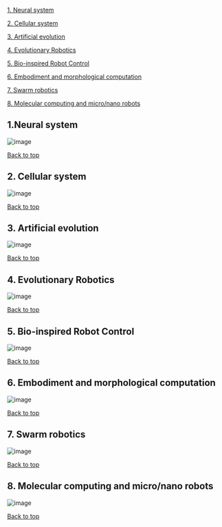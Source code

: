 <a name="bt"></a>

[1. Neural system ](#ns)

[2. Cellular system ](#cs)

[3. Artificial evolution ](#ae)

[4. Evolutionary Robotics ](#er)

[5. Bio-inspired Robot Control](#brc)

[6. Embodiment and morphological computation](#emc)

[7. Swarm robotics](#sr)

[8. Molecular computing and micro/nano robots](#mc)






<a name="ns"></a>
## 1.Neural system
![image](https://user-images.githubusercontent.com/48908517/58817288-56380500-8623-11e9-9b84-226432ab87da.png)

<a name="bt"></a>
[Back to top](#bt)

<a name="cs"></a>
## 2. Cellular system
![image](https://user-images.githubusercontent.com/48908517/58817540-d5c5d400-8623-11e9-9aa0-76ceb1e36ddc.png)


<a name="bt"></a>
[Back to top](#bt)

<a name="ae"></a>
## 3. Artificial evolution
![image](https://user-images.githubusercontent.com/48908517/58818145-4b7e6f80-8625-11e9-8a67-3df20c479df6.png)

<a name="bt"></a>
[Back to top](#bt)


<a name="er"></a>
## 4. Evolutionary Robotics
![image](https://user-images.githubusercontent.com/48908517/58818315-a57f3500-8625-11e9-9ffd-681757d9fcfc.png)

<a name="bt"></a>
[Back to top](#bt)


<a name="brc"></a>
## 5. Bio-inspired Robot Control
![image](https://user-images.githubusercontent.com/48908517/58818500-f8f18300-8625-11e9-8094-afea1ef57c73.png)

<a name="bt"></a>
[Back to top](#bt)


<a name="emc"></a>
## 6. Embodiment and morphological computation
![image](https://user-images.githubusercontent.com/48908517/58818606-3524e380-8626-11e9-8558-4a7328ad2f40.png)

<a name="bt"></a>
[Back to top](#bt)


<a name="sr"></a>
## 7. Swarm robotics
![image](https://user-images.githubusercontent.com/48908517/58818738-7cab6f80-8626-11e9-81f1-c445883f4938.png)

<a name="bt"></a>
[Back to top](#bt)


<a name="mc"></a>
## 8. Molecular computing and micro/nano robots
![image](https://user-images.githubusercontent.com/48908517/58819027-37d40880-8627-11e9-8a83-d83ed7537e38.png)

<a name="bt"></a>
[Back to top](#bt)



